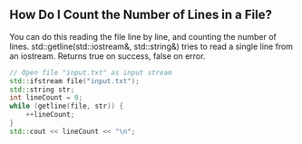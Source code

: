 ## How Do I Count the Number of Lines in a File?

You can do this reading the file line by line, and counting the number of lines. 
std::getline(std::iostream&, std::string&) tries to read a single line from an iostream. Returns true on success, false on error.


```c++
// Open file "input.txt" as input stream
std::ifstream file("input.txt");
std::string str;
int lineCount = 0;
while (getline(file, str)) {
    ++lineCount;
}
std::cout << lineCount << "\n";

